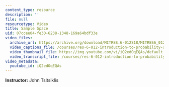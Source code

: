 ```yaml
---
content_type: resource
description: ''
file: null
resourcetype: Video
title: Sample Space
uid: 07ccee04-fe30-6238-1348-169a64bdf33e
video_files:
  archive_url: https://archive.org/download/MITRES.6-012S18/MITRES6_012S18_L01-02_300k.mp4
  video_captions_file: /courses/res-6-012-introduction-to-probability-spring-2018/2f588cb64df35033bf1365f72003e619_iQ2edOqEQAs.vtt
  video_thumbnail_file: https://img.youtube.com/vi/iQ2edOqEQAs/default.jpg
  video_transcript_file: /courses/res-6-012-introduction-to-probability-spring-2018/821a1541ac1222cca902ea94e94784da_iQ2edOqEQAs.pdf
video_metadata:
  youtube_id: iQ2edOqEQAs
---
```


**Instructor:** John Tsitsiklis